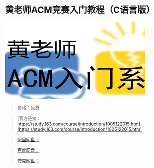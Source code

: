 # 黄老师ACM竞赛入门教程（C语言版）

![img](../../../assets/study163/free/ba99012f-a735-4658-b698-3ad26eb0bf57.png)

> 价格：免费

> [官方链接：https://study.163.com/course/introduction/1005122015.htm](https://study.163.com/course/introduction/1005122015.htm)

> [阿里网盘：]()

> [百度网盘：]()

> [夸克网盘：]()
